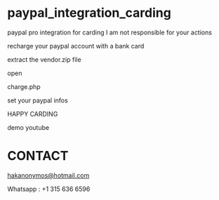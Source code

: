 # paypal_integration_carding
paypal pro integration for carding I am not responsible for your actions

recharge your paypal account with a bank card


extract the vendor.zip file

open 

charge.php

set your paypal infos


HAPPY CARDING

demo youtube



# CONTACT

hakanonymos@hotmail.com

Whatsapp : +1 315 636 6596
